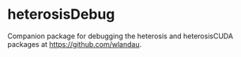 # heterosisDebug

 Companion package for debugging the heterosis and heterosisCUDA packages at https://github.com/wlandau.
